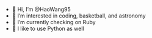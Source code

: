 - 👋 Hi, I’m @HaoWang95
- 👀 I’m interested in coding, basketball, and astronomy
- 🌱 I’m currently checking on Ruby
- 💞️ I like to use Python as well
<!---
HaoWang95/HaoWang95 is a ✨ special ✨ repository because its `README.md` (this file) appears on your GitHub profile.
You can click the Preview link to take a look at your changes.
--->
